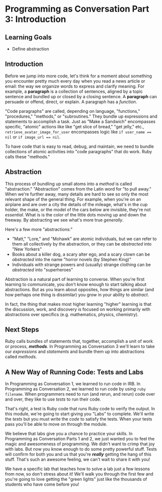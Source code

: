 # Programming as Conversation Part 3: Introduction

## Learning Goals

* Define abstraction

## Introduction

Before we jump into more code, let's think for a moment about something you
encounter pretty much every day when you read a news article or email: the way
we organize words to express and clarify meaning. For example, a **paragraph**
is a collection of sentences, aligned by a topic sentence and bundled up or
closed by a closing sentence. A **paragraph** can persuade or offend, direct, or
explain. A paragraph has a _function_.

"Code paragraphs" are called, depending on language, "functions," "procedures,"
"methods," or "subroutines." They bundle up expressions and statements to
accomplish a task. Just as "Make a Sandwich" encompasses specific, "atomic"
actions like like "get slice of bread," "get jelly," etc.,
`retrieve_avatar_image_for_user` encompasses logic like `if user_name == nil`
or `if image_url == nil`.

To have code that is easy to read, debug, and maintain, we need to bundle
collections of atomic activities into "code paragraphs" that do work. Ruby
calls these "methods."

## Abstraction

This process of bundling up small atoms into a _method_ is called
"abstraction." "Abstraction" comes from the Latin word for "to pull away." When
we're further away, many details are hard to see so only the most relevant
shape of the general thing. For example, when you're on an airplane and are
over a city the details of the mileage, what's in the cup holder, the make, or
the model of the cars below are invisible, they're not _essential_. What is is
the color of the little dots moving up and down the freeway. By abstracting we
see what's more true _generally_.

Here's a few more "abstractions:"

* "Matt," "Lore," and "Mohawk" are atomic individuals, but we can refer to them
  all collectively by the abstraction, or they can be _abstracted_ into "New
  Yorkers"
* Books about a killer dog, a scary alter ego, and a scary clown can be
  _abstracted_ into the name "horror novels (by Stephen King)"
* Individuals with strange powers and (usually) strange clothing can be
  _abstracted_ into "superheroes"

Abstraction is a natural part of learning to converse. When you're first
learning to communicate, you don't know enough to start talking about
abstractions. But as you learn about opposites, how things are similar (and how
perhaps one thing is dissimilar) you grow in your ability to _abstract_.

In fact, the thing that makes most higher learning "higher" learning is that the
discussion, work, and discovery is focused on working primarily with
abstractions over specifics (e.g. mathematics, physics, chemistry).

## Next Steps

Ruby calls bundles of statements that, together, accomplish a unit of work or
process, ***methods***. In Programming as Conversation 3 we'll learn to take
our _expressions_ and _statements_ and bundle them up into abstractions called
_methods_.

## A New Way of Running Code: Tests and Labs

In Programming as Conversation 1, we learned to run code in IRB. In 
Programming as Conversation 2, we learned to run code by using
`ruby filename`. When programmers need to run (and rerun, and rerun)
code over and over, they like to use _tests_ to run their code.

That's right, a test is Ruby code that runs Ruby code to verify the
output. In this module, we're going to start giving you "Labs" to complete.
We'll write the _tests_ but you must write the _code_ to satisfy the
tests. When your tests pass you'll be able to move on through the module.

We believe that labs give you a chance to practice your skills. In 
Programming as Conversation Parts 1 and 2, we just wanted you to feel
the magic and awesomeness of programming. We didn't want to crimp that joy
with labs. But now you know enough to do some pretty powerful stuff. Tests will
confirm for both you and us that you're ***really*** getting the hang of
this stuff. That's such an awesome feeling, we can't wait to share it with you!

We have a specific lab that teaches how to solve a lab just a few lessons from
now, so don't stress about it! We'll walk you through the first few and you're
going to love getting the "green lights" just like the thousands of students who
have come before you!
